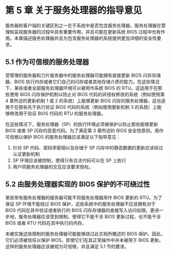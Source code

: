 # 第 5 章 关于服务处理器的指导意见

服务器和客户端的关键区别之一在于系统中是否包含服务处理器。服务处理器在管理和监视服务器的过程中具有重要作用，并且可能在更新系统 BIOS 过程中也有作用。本章描述服务处理器并且为包含服务处理器的系统提供更加详细的安全性要求。

## 5.1 作为可信根的服务处理器

受管理的服务器和刀片服务器中的服务处理器可能拥有直接更新 BIOS 闪存存储器、BIOS 执行内存或者它们自己的闪存或者其他存储介质的能力。在这些情况下，某些或者全部服务处理器环境可以被用作系统 BIOS 的 RTU。这适用于在那些使用 BIOS 闪存保护机制以防止对 BIOS 代码的非授权修改的系统（例如使用第 4 章所述的更新机制 1 或 2 的系统）上能够更新 BIOS 闪存的服务处理器。这也适用于在那些先于执行验证 BIOS 代码的系统（例如使用更新机制 3 的系统）上能够修改用于验证 BIOS 代码的 RTU 的服务处理器。

在这些情况下，服务处理器（SP）的执行环境必须被保护以防止那些能够更新 BIOS 或者 SP 闪存的恶意代码。为了满足第 3 章所述的 BIOS 安全性原则，用作可信根以保护 BIOS 的服务处理器应该满足以下指导意见：

1. 针对 SP 代码、密码学密钥以及存储于 SP 闪存中的静态数据的更新应该经过认证更新机制
2. SP 环境应该被控制，使得只有合法代码可以在 SP 上执行
3. 用户同服务处理器的交互应该要求授权。

## 5.2 由服务处理器实现的 BIOS 保护的不可绕过性

某些带有服务处理器的服务器可能不将服务处理器用作 BIOS 更新的 RTU。为了保证 SP 环境不能绕过 BIOS 保护，这些系统中的服务处理器不应该拥有对于 BIOS 代码在其中验证或者执行的 BIOS 闪存存储器的直接写入访问权限。更进一步地，服务处理器应该受到限制，使得它不能干涉 BIOS 更新过程，也不能干涉 BIOS 或者 RTU 代码在其中执行的内存。

未被实施这些限制的服务处理器可能能够绕过此文档所概述的 BIOS 保护。因此，它们必须被信任以保护 BIOS，即使它们在其正常操作中并未被用于 BIOS 更新。这样的服务处理器应该被视为可信根，并且满足 5.1 节的要求。

